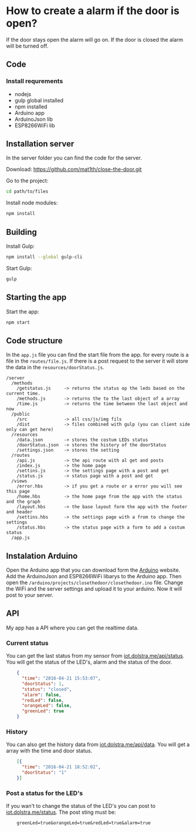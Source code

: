 # How to create a alarm if the door is open?
If the door stays open the alarm will go on. If the door is closed the alarm will be turned off.

## Code

### Install requrements
- nodejs
- gulp global installed
- npm installed
- Arduino app
- ArduinoJson lib
- ESP8266WiFi lib

## Installation server
In the server folder you can find the code for the server.

Download:
https://github.com/mat1th/close-the-door.git

Go to the project:

```bash
cd path/to/files
```
Install node modules:

```bash
npm install
```

## Building

Install Gulp:

```bash
npm install --global gulp-cli
```

Start Gulp:

```bash
gulp
```

## Starting the app

Start the app:
```bash
npm start
```

## Code structure
In the ```app.js``` file you can find the start file from the app. for every route is a file in the  ```routes/file.js```. If there is a post request to the server it will store the data in the  ```resources/doorStatus.js```.

```
/server
  /methods
    /getstatus.js     -> returns the status op the leds based on the current time.
    /methods.js       -> returns the to the last object of a array
    /time.js          -> returns the time between the last object and now
  /public             
    /src              -> all css/js/img fils  
    /dist             -> files combined with gulp (you can client side only can get here)
  /resources          
    /data.json        -> stores the costum LEDs status
    /doorStatus.json  -> stores the history of the doorStatus
    /settings.json    -> stores the setting
  /routes
    /api.js           -> the api route with al get and posts
    /index.js         -> the home page
    /settins.js       -> the settings page with a post and get
    /status.js        -> status page with a post and get
  /views
    /error.hbs        -> if you get a route or a error you will see this page
    /home.hbs         -> the home page from the app with the status and the graph
    /layout.hbs       -> the base layout form the app with the footer and header
    /settins.hbs      -> the settings page with a from to change the settings
    /status.hbs       -> the status page with a form to add a costum status
  /app.js

```

## Instalation Arduino
Open the Arduino app that you can download form the [Arduino](http://arduino.com) website.
Add the ArduinoJson and ESP8266WiFi libarys to the Arduino app. Then open the ```/arduino/projects/closethedoor/closethedoor.ino``` file. Change the WiFi and the server  settings and upload it to your arduino. Now it will post to your server.


## API
My app has a API where you can get the realtime data.

### Current status
You can get the last status from my sensor from [iot.dolstra.me/api/status](http://iot.dolstra.me/api/status/). You will get the status of the LED's, alarm and the status of the door.

```json
    {
      "time": "2016-04-21 15:53:07",
      "doorStatus": 1,
      "status": "closed",
      "alarm": false,
      "redLed": false,
      "orangeLed": false,
      "greenLed": true
    }
```

### History
You can also get the history data from [iot.dolstra.me/api/data](http://iot.dolstra.me/api/data). You will get a array with the time and door status.

```json
    [{
      "time": "2016-04-21 18:52:02",
      "doorStatus": "1"
    }]
```

### Post a status for the LED's
If you wan't to change the status of the LED's you can post to [iot.dolstra.me/status](http://iot.dolstra.me/status). The post sting must be:

```
    greenLed=true&orangeLed=true&redLed=true&alarm=true
```
